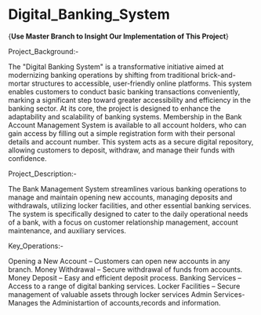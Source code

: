 # Digital_Banking_System

{**Use Master Branch to Insight Our Implementation of This Project**}

Project_Background:-

The "Digital Banking System" is a transformative initiative aimed at modernizing banking operations by shifting from traditional brick-and-mortar structures to accessible, user-friendly online platforms. This system enables customers to conduct basic banking transactions conveniently, marking a significant step toward greater accessibility and efficiency in the banking sector.
At its core, the project is designed to enhance the adaptability and scalability of banking systems. Membership in the Bank Account Management System is available to all account holders, who can gain access by filling out a simple registration form with their personal details and account number. This system acts as a secure digital repository, allowing customers to deposit, withdraw, and manage their funds with confidence.

Project_Description:-

The Bank Management System streamlines various banking operations to manage and maintain opening new accounts, managing deposits and withdrawals, utilizing locker facilities, and other essential banking services. The system is specifically designed to cater to the daily operational needs of a bank, with a focus on customer relationship management, account maintenance, and auxiliary services.

Key_Operations:-

Opening a New Account – Customers can open new accounts in any branch.
Money Withdrawal – Secure withdrawal of funds from accounts.
Money Deposit – Easy and efficient deposit process.
Banking Services – Access to a range of digital banking services.
Locker Facilities – Secure management of valuable assets through locker services
Admin Services-Manages the Administartion of accounts,records and information.
